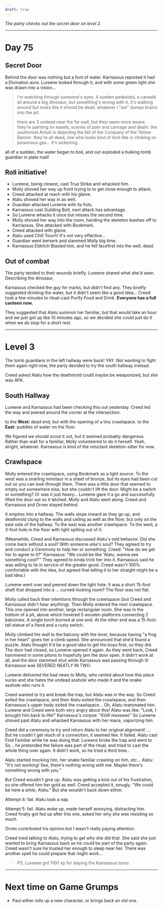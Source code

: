 ```yaml
---
draft: true
---
```

*The party checks out the secret door on level 2.*

---

# Day 75

## Secret Door

Behind the door was nothing but a font of water.
Karnassus reported it had a Divination aura.
Lureene looked through it, and with some green light she was drawn into a vision...

> i'm watching through someone's eyes.
> 4 sunken pedestals, a catwalk all around
> a big dinosaur, but something's wrong with it. it's walking around but looks like it should be dead.
> whatever i "am" dumps brains into the pit.
> 
> there are 3 undead near the far wall, but they seem more aware.
> they're painting on easels, scenes of pain and carnage and death.
> the southmost Artust is depicting the fall of the Company of the Yellow Banner.
> they're all dead, one who looks kind of lord-like is choking on poisonous gas...
> it's sickening.

all of a sudden, the water began to boil,
and out exploded a hulking tomb guardian in plate mail!

## Roll initiative!
 
- Lureene, being closest, cast True Strike and whacked him.
- Molly shoved her way up front trying to to get close enough to attack.
- Creed attacked at reach with his glaive.
- Alatu shoved her way in as well.
- Guardian attacked Lureene with its fists.
- Karnassus cast Guilding Bolt, next attack has advantage.
- So Lureene whacks it once but misses the second time.
- Molly shoved her way into the room, handing the skeleton leashes off to Karnassus. She attacked with Bookmark.
- Creed attacked with glaive.
- Alatu used Chill Touch! It's not very effective...
- Guardian went berserk and slammed Molly big time.
- Karnassus Eldritch Blasted him, and he fell facefirst into the well, dead.

## Out of combat

The party tended to their wounds briefly.
Lureene shared what she'd seen.
    Describing the dinosaur, 

Karnassus checked the guy for marks, but didn't find any.
They briefly suggested drinking the water, but it didn't seem like a good idea...
    Creed took a few minutes to ritual-cast Purify Food and Drink.
**Everyone has a full canteen now.**

They suggested that Alatu summon her familiar, but that would take an hour and we just got up like 10 minutes ago, so we decided she could just do it when we *do* stop for a short rest.

---

# Level 3

The tomb guardians in the left hallway were back! YAY.
Not wanting to fight them again right now, the party decided to try the south hallway instead.

Creed asked Alatu how the deathmold could maybe be weaponized, but she was AFK.

## South Hallway

Lureene and Karnassus had been checking this out yesterday.
Creed led the way and peered around the corner at the intersection.

to the **West:** dead end, but with the opening of a tiny crawlspace.
to the **East:** puddles of water on the floor.

We figured we should scout it out, but it seemed probably dangerous.
Rather than wait for a familiar, Molly volunteered to do it herself. Yeah, alright, whatever.
    Karnassus is kind of the reluctant skeleton-sitter for now.

## Crawlspace

Molly entered the crawlspace, using Bookmark as a light source.
To the west was a snarling minotaur in a sheet of bronze,
but its eyes had been cut out so you can look through them.
There was a little door that seemed to empty out somewhere else, but she couldn't lift the door.
    Might be a switch or something? Or was it just heavy...
Lureene gave it a go and successfully lifted the door out so it latched.
    Molly and Alatu went along.
    Creed and Karnassus and Orvex stayed behind.

It empties into a hallway. The walls slope inward as they go up, and deathmold clung to the walls and ceiling as well as the floor, but only on the east side of the hallway.
To the east was another crawlspace.
To the west, a 3-foot hole in the floor with light spilling out of it.

(Meanwhile, Creed and Karnassus discussed Alatu's odd behavior. Did she come back without a soul? With someone *else's* soul? They agreed to try and conduct a Ceremony to help her or something.
    Creed: "How do we get her to agree to it?"
    Karnassus: "We could be like 'Alatu, wanna see something cool?'"
They agreed to kinda trick her into it. Karnassus said he was willing to lie in service of the greater good.
Creed wasn't 100% comfortable with the idea, but agreed that telling it to her straight might be a bad idea.)

Lureene went over and peered down the light hole.
It was a short 15-foot shaft that dropped into a ... curved-looking room? The floor was not flat.

Molly called back their intentions through the crawlspace (but Creed and Karnassus didn't hear anything).
Then Molly entered the next crawlspace.
This one opened into another, large rectangular room.
She was in the bottom of a pit, above which hovered 5 wooden platforms connecting 2 balconies.
A single torch burned at one end.
At the other end was a 15-foot-tall statue of a fiend and a rusty switch.

Molly climbed the wall to the balcony with the lever, because having "a frog in her heart" gives her a climb speed.
She announced that she'd found a puzzle.
Alatu thought it'd be a good idea to get the boys first, so they did.
The door had closed, so Lureene opened it again.
As they went back, Creed hammered in some pitons to hopefully jam the door open.
    It didn't work at all, and the door slammed shut while Karnassus was passing through it!
    Karnassus was SEVERED NEATLY IN TWO.

Lureene delivered the bad news to Molly, who ranted about how this place sucks and she hates the undead asshole who made it and the snake asshole who runs it.

Creed wanted to try and break the trap, but Alatu was in the way.
So Creed exited the crawlspace, and then Alatu exited the crawlspace, and then Karnassus's upper body exited the crawlspace...
Oh, Alatu reanimated him.
Lureene and Creed were both very angry about this!
Alatu was like: "Look, I brought him back to life!"
Karnassus's corpse: "*Kiiiill meeeeee*"
    So Lureene shoved past Alatu and whacked Karnassus with her mace, vaporizing him.

Creed did a ceremony to try and return Alatu to her original alignment! ... But he couldn't get much of a connection, it seemed like. It failed.
    Alatu cast Find Familiar while he was doing that.
    Lureene broke the trap and went to 
So... he pretended the failure was part of the ritual, and tried to cast the whole thing over again.
It didn't work, so he tried a third time...

Alatu started mocking him, her snake familiar crawling on him, etc...
Alatu: "It's not working! See, there's nothing wrong with me. Maybe there's something wrong with *you.*"

But Creed wouldn't give up. Alatu was getting a kick out of his frustration, so she offered him *her* gold as well.
Creed accepted it, smugly. "We could be here a *while,* Alatu."
But she wouldn't back down either.

Attempt 4: fail.
Alatu took a nap.

Attempt 5: fail.
Alatu woke up, made herself annoying, distracting him.
Creed finally got fed up after this one, asked her why she was resisting so much.

Orvex contributed his opinion but I wasn't really paying attention.

Creed tried talking to Alatu, trying to get *why* she did that.
She said she just wanted to bring Karnassus back so he could be part of the party again.
Creed wasn't sure he trusted her enough to sleep near her.
    There was another spell he could prepare that might work...

> PS. Lureene got 1100 xp for slaying the Karnassus torso.

---

# Next time on Game Grumps

- Paul either rolls up a new character, or brings back an old one.